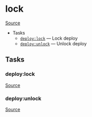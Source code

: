 <!-- DO NOT EDIT THIS FILE! -->
<!-- Instead edit recipe/deploy/lock.php -->
<!-- Then run bin/docgen -->

# lock

[Source](/recipe/deploy/lock.php)



* Tasks
  * [`deploy:lock`](#deploylock) — Lock deploy
  * [`deploy:unlock`](#deployunlock) — Unlock deploy


## Tasks
### deploy:lock
[Source](https://github.com/deployphp/deployer/search?q=deploy%3Alock+in%3Afile+language%3Aphp+path%3Arecipe%2Fdeploy+filename%3Alock.php)



### deploy:unlock
[Source](https://github.com/deployphp/deployer/search?q=deploy%3Aunlock+in%3Afile+language%3Aphp+path%3Arecipe%2Fdeploy+filename%3Alock.php)



